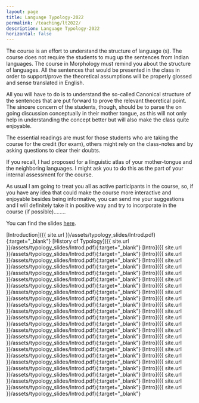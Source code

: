 ```yaml
---
layout: page
title: Language Typology-2022
permalink: /teaching/lt2022/
description: Language Typology-2022
horizontal: false
---
```


The course is an effort to understand the structure of language (s). The course does not require the students to mug up the sentences from Indian languages. The course in Morphology must remind you about the structure of languages. All the sentences that would be presented in the class in order to support/prove the theoretical assumptions will be properly glossed and sense translated in English.

All you will have to do is to understand the so-called Canonical structure of the sentences that are put forward to prove the relevant theoretical point. The sincere concern of the students, though, should be to parse the on going discussion conceptually in their mother tongue, as this will not only help in understanding the concept better but will also make the class quite enjoyable.

The essential readings are must for those students who are taking the course for the credit (for exam), others might rely on the class-notes and by asking questions to clear their doubts.

If you recall, I had proposed for a linguistic atlas of your mother-tongue and the neighboring languages. I might ask you to do this as the part of your internal assessment for the course.

As usual I am going to treat you all as active participants in the course, so, if you have any idea that could make the course more interactive and enjoyable besides being informative, you can send me your suggestions and I will definitely take it in positive way and try to incorporate in the course (if possible)........

You can find the slides [here](http://pkdjnu.unaux.com/TYPO/typo.htm).

[Introduction]({{ site.url }}/assets/typology_slides/Introd.pdf){:target="_blank"}
[History of Typology]({{ site.url }}/assets/typology_slides/Introd.pdf){:target="_blank"}
[Intro]({{ site.url }}/assets/typology_slides/Introd.pdf){:target="_blank"}
[Intro]({{ site.url }}/assets/typology_slides/Introd.pdf){:target="_blank"}
[Intro]({{ site.url }}/assets/typology_slides/Introd.pdf){:target="_blank"}
[Intro]({{ site.url }}/assets/typology_slides/Introd.pdf){:target="_blank"}
[Intro]({{ site.url }}/assets/typology_slides/Introd.pdf){:target="_blank"}
[Intro]({{ site.url }}/assets/typology_slides/Introd.pdf){:target="_blank"}
[Intro]({{ site.url }}/assets/typology_slides/Introd.pdf){:target="_blank"}
[Intro]({{ site.url }}/assets/typology_slides/Introd.pdf){:target="_blank"}
[Intro]({{ site.url }}/assets/typology_slides/Introd.pdf){:target="_blank"}
[Intro]({{ site.url }}/assets/typology_slides/Introd.pdf){:target="_blank"}
[Intro]({{ site.url }}/assets/typology_slides/Introd.pdf){:target="_blank"}
[Intro]({{ site.url }}/assets/typology_slides/Introd.pdf){:target="_blank"}
[Intro]({{ site.url }}/assets/typology_slides/Introd.pdf){:target="_blank"}
[Intro]({{ site.url }}/assets/typology_slides/Introd.pdf){:target="_blank"}
[Intro]({{ site.url }}/assets/typology_slides/Introd.pdf){:target="_blank"}
[Intro]({{ site.url }}/assets/typology_slides/Introd.pdf){:target="_blank"}
[Intro]({{ site.url }}/assets/typology_slides/Introd.pdf){:target="_blank"}
[Intro]({{ site.url }}/assets/typology_slides/Introd.pdf){:target="_blank"}
[Intro]({{ site.url }}/assets/typology_slides/Introd.pdf){:target="_blank"}
[Intro]({{ site.url }}/assets/typology_slides/Introd.pdf){:target="_blank"}
[Intro]({{ site.url }}/assets/typology_slides/Introd.pdf){:target="_blank"}
[Intro]({{ site.url }}/assets/typology_slides/Introd.pdf){:target="_blank"}
[Intro]({{ site.url }}/assets/typology_slides/Introd.pdf){:target="_blank"}
